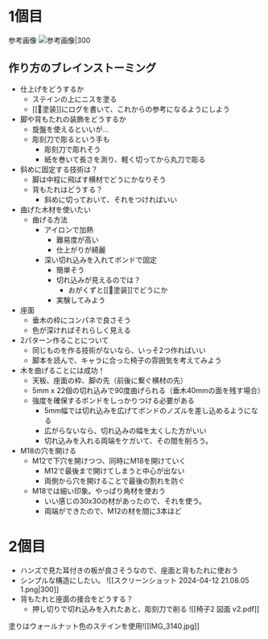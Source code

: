 # 1個目
参考画像
![参考画像|300](https://i.pinimg.com/564x/19/2b/65/192b652a855ffea39569e648557c9094.jpg)

## 作り方のブレインストーミング
- 仕上げをどうするか
	- ステインの上にニスを塗る
	- [[🔨塗装]]にログを書いて、これからの参考になるようにしよう
- 脚や背もたれの装飾をどうするか
	- 旋盤を使えるといいが...
	- 彫刻刀で彫るという手も
		- 彫刻刀で彫れそう
		- 紙を巻いて長さを測り、軽く切ってから丸刀で彫る
- 斜めに固定する技術は？
	- 脚は中程に飛ばす横材でどうにかなりそう
	- 背もたれはどうする？
		- 斜めに切っておいて、それをつければいい
- 曲げた木材を使いたい
	- 曲げる方法
		- アイロンで加熱
			- 難易度が高い
			- 仕上がりが綺麗
		- 深い切れ込みを入れてボンドで固定
			- 簡単そう
			- 切れ込みが見えるのでは？
				- おがくずと[[🔨塗装]]でどうにか
			- 実験してみよう
- 座面
	- 垂木の枠にコンパネで良さそう
	- 色が深ければそれらしく見える
- 2パターン作ることについて
	- 同じものを作る技術がないなら、いっそ2つ作ればいい
	- 脚本を読んで、キャラに合った椅子の雰囲気を考えてみよう
- 木を曲げることには成功！
	- 天板、座面の枠、脚の先（前後に繋ぐ横材の先）
	- 5mm x 22個の切れ込みで90度曲げられる（垂木40mmの面を残す場合）
	- 強度を確保するボンドをしっかりつける必要がある
		- 5mm幅では切れ込みを広げてボンドのノズルを差し込めるようになる
		- 広がらないなら、切れ込みの幅を太くした方がいい
		- 切れ込みを入れる両端をケガいて、その間を削ろう。
- M18の穴を開ける
	- M12で下穴を開けつつ、同時にM18を開けていく
		- M12で最後まで開けてしまうと中心が出ない
		- 両側から穴を開けることで最後の割れを防ぐ
	- M18では細い印象。やっぱり角材を使おう
		- いい感じの30x30の材があったので、それを使う。
		- 両端ができたので、M12の材を間に3本ほど

# 2個目
- ハンズで見た耳付きの板が良さそうなので、座面と背もたれに使おう
- シンプルな構造にしたい。
![[スクリーンショット 2024-04-12 21.08.05 1.png|300]]
- 背もたれと座面の接合をどうする？
	- 押し切りで切れ込みを入れたあと、彫刻刀で削る
![[椅子2 図面 v2.pdf]]

塗りはウォールナット色のステインを使用![[IMG_3140.jpg]]